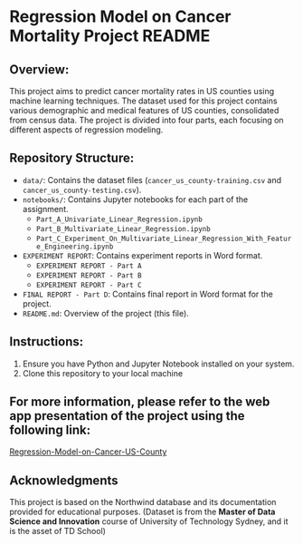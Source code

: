 # Regression Model on Cancer Mortality Project README

## Overview:
This project aims to predict cancer mortality rates in US counties using machine learning techniques. The dataset used for this project contains various demographic and medical features of US counties, consolidated from census data. The project is divided into four parts, each focusing on different aspects of regression modeling.

## Repository Structure:
- `data/`: Contains the dataset files (`cancer_us_county-training.csv` and `cancer_us_county-testing.csv`).
- `notebooks/`: Contains Jupyter notebooks for each part of the assignment.
  - `Part_A_Univariate_Linear_Regression.ipynb`
  - `Part_B_Multivariate_Linear_Regression.ipynb`
  - `Part_C_Experiment_On_Multivariate_Linear_Regression_With_Feature_Engineering.ipynb`
- `EXPERIMENT REPORT`: Contains experiment reports in Word format.
  - `EXPERIMENT REPORT - Part A`
  - `EXPERIMENT REPORT - Part B`
  - `EXPERIMENT REPORT - Part C`
- `FINAL REPORT - Part D`: Contains final report in Word format for the project.
- `README.md`: Overview of the project (this file).

## Instructions:
1. Ensure you have Python and Jupyter Notebook installed on your system.
2. Clone this repository to your local machine

## For more information, please refer to the web app presentation of the project using the following link:

[Regression-Model-on-Cancer-US-County](https://cancer-us-county.streamlit.app/)

## Acknowledgments

This project is based on the Northwind database and its documentation provided for educational purposes.
(Dataset is from the **Master of Data Science and Innovation** course of University of Technology Sydney, and it is the asset of TD School)
